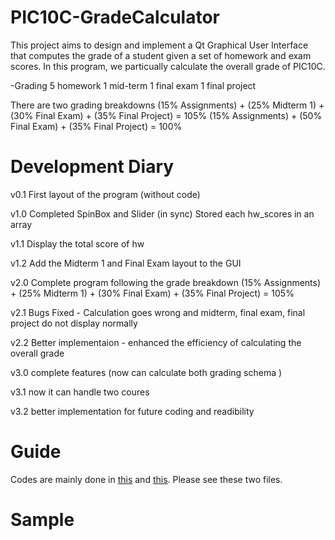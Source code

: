 # PIC10C-GradeCalculator

This project aims to design and implement a Qt Graphical User Interface that computes the grade of a student given a set of homework and exam scores. In this program, we particually calculate the overall grade of PIC10C.

-Grading
5 homework
1 mid-term
1 final exam
1 final project

There are two grading breakdowns
(15% Assignments) + (25% Midterm 1) + (30% Final Exam) + (35% Final Project) = 105%
(15% Assignments) + (50% Final Exam) + (35% Final Project) = 100%

# Development Diary

v0.1 First layout of the program (without code)

v1.0 Completed SpinBox and Slider (in sync)
        Stored each hw_scores in an array
        
v1.1 Display the total score of hw

v1.2 Add the Midterm 1 and Final Exam layout to the GUI

v2.0 Complete program following the grade breakdown
(15% Assignments) + (25% Midterm 1) + (30% Final Exam) + (35% Final Project) = 105%

v2.1 Bugs Fixed - Calculation goes wrong and midterm, final exam, final project do not display normally

v2.2 Better implementaion - enhanced the efficiency of calculating the overall grade

v3.0 complete features (now can calculate both grading schema ) 

v3.1 now it can handle two coures

v3.2 better implementation for future coding and readibility

# Guide
Codes are mainly done in [this](GradeCalculator/gradecalculator.cpp) and [this](GradeCalculator/gradecalculator.h).
Please see these two files.

# Sample
![]()

